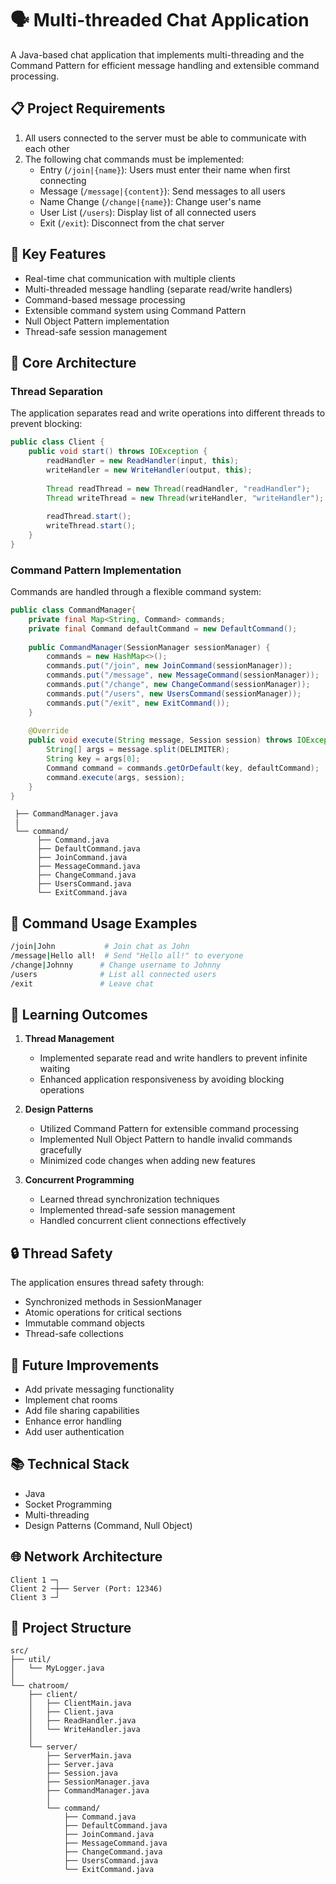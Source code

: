 # 🗣️ Multi-threaded Chat Application

A Java-based chat application that implements multi-threading and the Command Pattern for efficient message handling and extensible command processing.

## 📋 Project Requirements

1. All users connected to the server must be able to communicate with each other
2. The following chat commands must be implemented:
   - Entry (`/join|{name}`): Users must enter their name when first connecting
   - Message (`/message|{content}`): Send messages to all users
   - Name Change (`/change|{name}`): Change user's name
   - User List (`/users`): Display list of all connected users
   - Exit (`/exit`): Disconnect from the chat server

## 🌟 Key Features

- Real-time chat communication with multiple clients
- Multi-threaded message handling (separate read/write handlers)
- Command-based message processing
- Extensible command system using Command Pattern
- Null Object Pattern implementation
- Thread-safe session management

## 🔧 Core Architecture

### Thread Separation
The application separates read and write operations into different threads to prevent blocking:

```java
public class Client {
    public void start() throws IOException {
        readHandler = new ReadHandler(input, this);
        writeHandler = new WriteHandler(output, this);
        
        Thread readThread = new Thread(readHandler, "readHandler");
        Thread writeThread = new Thread(writeHandler, "writeHandler");
        
        readThread.start();
        writeThread.start();
    }
}
```

### Command Pattern Implementation
Commands are handled through a flexible command system:

```java
public class CommandManager{
    private final Map<String, Command> commands;
    private final Command defaultCommand = new DefaultCommand();
    
    public CommandManager(SessionManager sessionManager) {
        commands = new HashMap<>();
        commands.put("/join", new JoinCommand(sessionManager));
        commands.put("/message", new MessageCommand(sessionManager));
        commands.put("/change", new ChangeCommand(sessionManager));
        commands.put("/users", new UsersCommand(sessionManager));
        commands.put("/exit", new ExitCommand());
    }
    
    @Override
    public void execute(String message, Session session) throws IOException {
        String[] args = message.split(DELIMITER);
        String key = args[0];
        Command command = commands.getOrDefault(key, defaultCommand);
        command.execute(args, session);
    }
}


```
```
 ├── CommandManager.java
 |
 └── command/
      ├── Command.java
      ├── DefaultCommand.java
      ├── JoinCommand.java
      ├── MessageCommand.java
      ├── ChangeCommand.java
      ├── UsersCommand.java
      └── ExitCommand.java      
```

## 💭 Command Usage Examples

```bash
/join|John           # Join chat as John
/message|Hello all!  # Send "Hello all!" to everyone
/change|Johnny      # Change username to Johnny
/users              # List all connected users
/exit               # Leave chat
```

## 🎯 Learning Outcomes

1. **Thread Management**
   - Implemented separate read and write handlers to prevent infinite waiting
   - Enhanced application responsiveness by avoiding blocking operations

2. **Design Patterns**
   - Utilized Command Pattern for extensible command processing
   - Implemented Null Object Pattern to handle invalid commands gracefully
   - Minimized code changes when adding new features

3. **Concurrent Programming**
   - Learned thread synchronization techniques
   - Implemented thread-safe session management
   - Handled concurrent client connections effectively

## 🔒 Thread Safety

The application ensures thread safety through:
- Synchronized methods in SessionManager
- Atomic operations for critical sections
- Immutable command objects
- Thread-safe collections

## 🚀 Future Improvements

- Add private messaging functionality
- Implement chat rooms
- Add file sharing capabilities
- Enhance error handling
- Add user authentication

## 📚 Technical Stack

- Java
- Socket Programming
- Multi-threading
- Design Patterns (Command, Null Object)

## 🌐 Network Architecture

```
Client 1 ─┐
Client 2 ─┼── Server (Port: 12346)
Client 3 ─┘
```

## 📁 Project Structure

```
src/
├── util/
│   └── MyLogger.java
│
└── chatroom/
    ├── client/
    │   ├── ClientMain.java
    │   ├── Client.java
    │   ├── ReadHandler.java
    │   └── WriteHandler.java
    │
    └── server/
        ├── ServerMain.java
        ├── Server.java
        ├── Session.java
        ├── SessionManager.java
        ├── CommandManager.java
        │
        └── command/
            ├── Command.java
            ├── DefaultCommand.java
            ├── JoinCommand.java
            ├── MessageCommand.java
            ├── ChangeCommand.java
            ├── UsersCommand.java
            └── ExitCommand.java
```

